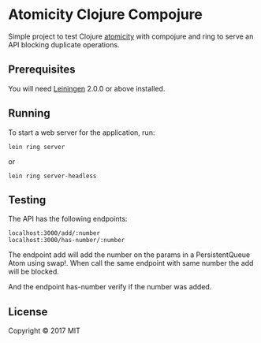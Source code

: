 # Atomicity Clojure Compojure

Simple project to test Clojure [atomicity](https://clojure.org/reference/atoms) with compojure and ring to serve an API blocking duplicate operations.

## Prerequisites

You will need [Leiningen][] 2.0.0 or above installed.

[leiningen]: https://github.com/technomancy/leiningen

## Running

To start a web server for the application, run:

    lein ring server
    
or

    lein ring server-headless
    
    
## Testing

The API has the following endpoints:

    localhost:3000/add/:number
    localhost:3000/has-number/:number

The endpoint add will add the number on the params in a PersistentQueue Atom using swap!.
When call the same endpoint with same number the add will be blocked.

And the endpoint has-number verify if the number was added.

## License

Copyright © 2017 MIT
